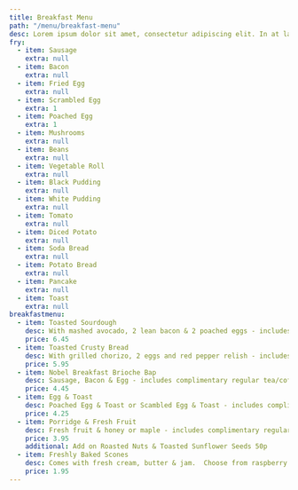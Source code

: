 ```yaml
---
title: Breakfast Menu
path: "/menu/breakfast-menu"
desc: Lorem ipsum dolor sit amet, consectetur adipiscing elit. In at lacus lacus. Mauris hendrerit metus ac volutpat lacinia.
fry:
  - item: Sausage
    extra: null
  - item: Bacon
    extra: null
  - item: Fried Egg
    extra: null
  - item: Scrambled Egg
    extra: 1
  - item: Poached Egg
    extra: 1
  - item: Mushrooms
    extra: null
  - item: Beans
    extra: null
  - item: Vegetable Roll
    extra: null
  - item: Black Pudding
    extra: null
  - item: White Pudding
    extra: null
  - item: Tomato
    extra: null
  - item: Diced Potato
    extra: null
  - item: Soda Bread
    extra: null
  - item: Potato Bread
    extra: null
  - item: Pancake
    extra: null
  - item: Toast
    extra: null
breakfastmenu:
  - item: Toasted Sourdough
    desc: With mashed avocado, 2 lean bacon & 2 poached eggs - includes complimentary regular tea/coffee
    price: 6.45
  - item: Toasted Crusty Bread
    desc: With grilled chorizo, 2 eggs and red pepper relish - includes complimentary regular tea/coffee
    price: 5.95
  - item: Nobel Breakfast Brioche Bap
    desc: Sausage, Bacon & Egg - includes complimentary regular tea/coffee
    price: 4.45
  - item: Egg & Toast
    desc: Poached Egg & Toast or Scambled Egg & Toast - includes complimentary regular tea/coffee
    price: 4.25
  - item: Porridge & Fresh Fruit
    desc: Fresh fruit & honey or maple - includes complimentary regular tea/coffee
    price: 3.95
    additional: Add on Roasted Nuts & Toasted Sunflower Seeds 50p
  - item: Freshly Baked Scones
    desc: Comes with fresh cream, butter & jam.  Choose from raspberry & white chocolate, cherry, fruit or plain
    price: 1.95
---
```

